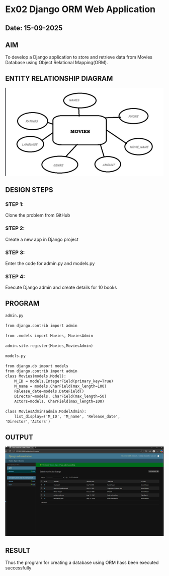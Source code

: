 # Ex02 Django ORM Web Application
## Date: 15-09-2025

## AIM
To develop a Django application to store and retrieve data from Movies Database using Object Relational Mapping(ORM).

## ENTITY RELATIONSHIP DIAGRAM

![alt text](<WhatsApp Image 2025-09-17 at 10.16.05_27f56cc7-1.jpg>)

## DESIGN STEPS

### STEP 1:
Clone the problem from GitHub

### STEP 2:
Create a new app in Django project

### STEP 3:
Enter the code for admin.py and models.py

### STEP 4:
Execute Django admin and create details for 10 books

## PROGRAM
```
admin.py

from django.contrib import admin

from .models import Movies, MoviesAdmin

admin.site.register(Movies,MoviesAdmin)

models.py

from django.db import models
from django.contrib import admin
class Movies(models.Model):
    M_ID = models.IntegerField(primary_key=True)
    M_name = models.CharField(max_length=100)
    Release_date=models.DateField()
    Director=models. CharField(max_length=50)
    Actors=models. CharField(max_length=100)
 
class MoviesAdmin(admin.ModelAdmin):
    list_display=('M_ID', 'M_name', 'Release_date', 'Director','Actors')

```



## OUTPUT

![alt text](<Screenshot 2025-09-15 151646.png>)


## RESULT
Thus the program for creating a database using ORM hass been executed successfully

